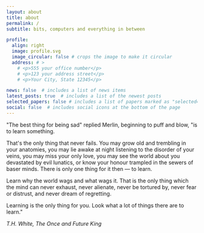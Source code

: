 ```yaml
---
layout: about
title: about
permalink: /
subtitle: bits, computers and everything in between

profile:
  align: right
  image: profile.svg
  image_circular: false # crops the image to make it circular
  address: # >
    # <p>555 your office number</p>
    # <p>123 your address street</p>
    # <p>Your City, State 12345</p>

news: false  # includes a list of news items
latest_posts: true  # includes a list of the newest posts
selected_papers: false # includes a list of papers marked as "selected={true}"
social: false  # includes social icons at the bottom of the page
---
```


"The best thing for being sad" replied Merlin, beginning to puff and blow, "is to learn something.

That's the only thing that never fails. You may grow old and trembling in your anatomies, you may lie awake at night listening to the disorder of your veins, you may miss your only love, you may see the world about you devastated by evil lunatics, or know your honour trampled in the sewers of baser minds. There is only one thing for it then — to learn.

Learn why the world wags and what wags it. That is the only thing which the mind can never exhaust, never alienate, never be tortured by, never fear or distrust, and never dream of regretting.

Learning is the only thing for you. Look what a lot of things there are to learn."


_T.H. White, The Once and Future King_
